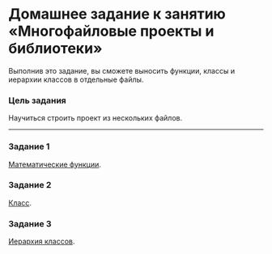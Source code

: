 # Домашнее задание к занятию «Многофайловые проекты и библиотеки»

Выполнив это задание, вы сможете выносить функции, классы и иерархии классов в отдельные файлы.

### Цель задания

Научиться строить проект из нескольких файлов.

------

### Задание 1

[Математические функции](01).

### Задание 2

[Класс](02).

### Задание 3

[Иерархия классов](03).

